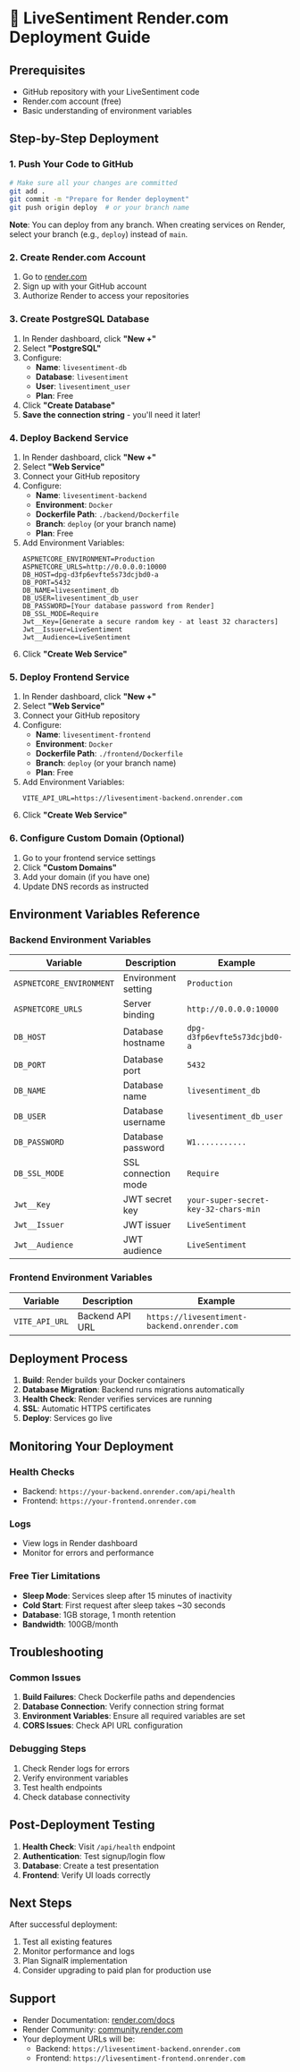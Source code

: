 # 🚀 LiveSentiment Render.com Deployment Guide

## Prerequisites
- GitHub repository with your LiveSentiment code
- Render.com account (free)
- Basic understanding of environment variables

## Step-by-Step Deployment

### 1. Push Your Code to GitHub
```bash
# Make sure all your changes are committed
git add .
git commit -m "Prepare for Render deployment"
git push origin deploy  # or your branch name
```

**Note**: You can deploy from any branch. When creating services on Render, select your branch (e.g., `deploy`) instead of `main`.

### 2. Create Render.com Account
1. Go to [render.com](https://render.com)
2. Sign up with your GitHub account
3. Authorize Render to access your repositories

### 3. Create PostgreSQL Database
1. In Render dashboard, click **"New +"**
2. Select **"PostgreSQL"**
3. Configure:
   - **Name**: `livesentiment-db`
   - **Database**: `livesentiment`
   - **User**: `livesentiment_user`
   - **Plan**: Free
4. Click **"Create Database"**
5. **Save the connection string** - you'll need it later!

### 4. Deploy Backend Service
1. In Render dashboard, click **"New +"**
2. Select **"Web Service"**
3. Connect your GitHub repository
4. Configure:
   - **Name**: `livesentiment-backend`
   - **Environment**: `Docker`
   - **Dockerfile Path**: `./backend/Dockerfile`
   - **Branch**: `deploy` (or your branch name)
   - **Plan**: Free
5. Add Environment Variables:
   ```
   ASPNETCORE_ENVIRONMENT=Production
   ASPNETCORE_URLS=http://0.0.0.0:10000
   DB_HOST=dpg-d3fp6evfte5s73dcjbd0-a
   DB_PORT=5432
   DB_NAME=livesentiment_db
   DB_USER=livesentiment_db_user
   DB_PASSWORD=[Your database password from Render]
   DB_SSL_MODE=Require
   Jwt__Key=[Generate a secure random key - at least 32 characters]
   Jwt__Issuer=LiveSentiment
   Jwt__Audience=LiveSentiment
   ```
6. Click **"Create Web Service"**

### 5. Deploy Frontend Service
1. In Render dashboard, click **"New +"**
2. Select **"Web Service"**
3. Connect your GitHub repository
4. Configure:
   - **Name**: `livesentiment-frontend`
   - **Environment**: `Docker`
   - **Dockerfile Path**: `./frontend/Dockerfile`
   - **Branch**: `deploy` (or your branch name)
   - **Plan**: Free
5. Add Environment Variables:
   ```
   VITE_API_URL=https://livesentiment-backend.onrender.com
   ```
6. Click **"Create Web Service"**

### 6. Configure Custom Domain (Optional)
1. Go to your frontend service settings
2. Click **"Custom Domains"**
3. Add your domain (if you have one)
4. Update DNS records as instructed

## Environment Variables Reference

### Backend Environment Variables
| Variable | Description | Example |
|----------|-------------|---------|
| `ASPNETCORE_ENVIRONMENT` | Environment setting | `Production` |
| `ASPNETCORE_URLS` | Server binding | `http://0.0.0.0:10000` |
| `DB_HOST` | Database hostname | `dpg-d3fp6evfte5s73dcjbd0-a` |
| `DB_PORT` | Database port | `5432` |
| `DB_NAME` | Database name | `livesentiment_db` |
| `DB_USER` | Database username | `livesentiment_db_user` |
| `DB_PASSWORD` | Database password | `W1...........` |
| `DB_SSL_MODE` | SSL connection mode | `Require` |
| `Jwt__Key` | JWT secret key | `your-super-secret-key-32-chars-min` |
| `Jwt__Issuer` | JWT issuer | `LiveSentiment` |
| `Jwt__Audience` | JWT audience | `LiveSentiment` |

### Frontend Environment Variables
| Variable | Description | Example |
|----------|-------------|---------|
| `VITE_API_URL` | Backend API URL | `https://livesentiment-backend.onrender.com` |

## Deployment Process
1. **Build**: Render builds your Docker containers
2. **Database Migration**: Backend runs migrations automatically
3. **Health Check**: Render verifies services are running
4. **SSL**: Automatic HTTPS certificates
5. **Deploy**: Services go live

## Monitoring Your Deployment

### Health Checks
- Backend: `https://your-backend.onrender.com/api/health`
- Frontend: `https://your-frontend.onrender.com`

### Logs
- View logs in Render dashboard
- Monitor for errors and performance

### Free Tier Limitations
- **Sleep Mode**: Services sleep after 15 minutes of inactivity
- **Cold Start**: First request after sleep takes ~30 seconds
- **Database**: 1GB storage, 1 month retention
- **Bandwidth**: 100GB/month

## Troubleshooting

### Common Issues
1. **Build Failures**: Check Dockerfile paths and dependencies
2. **Database Connection**: Verify connection string format
3. **Environment Variables**: Ensure all required variables are set
4. **CORS Issues**: Check API URL configuration

### Debugging Steps
1. Check Render logs for errors
2. Verify environment variables
3. Test health endpoints
4. Check database connectivity

## Post-Deployment Testing
1. **Health Check**: Visit `/api/health` endpoint
2. **Authentication**: Test signup/login flow
3. **Database**: Create a test presentation
4. **Frontend**: Verify UI loads correctly

## Next Steps
After successful deployment:
1. Test all existing features
2. Monitor performance and logs
3. Plan SignalR implementation
4. Consider upgrading to paid plan for production use

## Support
- Render Documentation: [render.com/docs](https://render.com/docs)
- Render Community: [community.render.com](https://community.render.com)
- Your deployment URLs will be:
  - Backend: `https://livesentiment-backend.onrender.com`
  - Frontend: `https://livesentiment-frontend.onrender.com`
